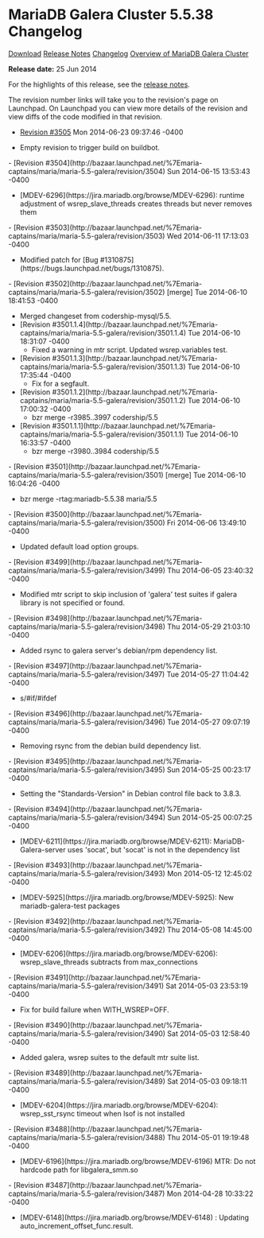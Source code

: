 # MariaDB Galera Cluster 5.5.38 Changelog

[Download](http://downloads.mariadb.org/mariadb-galera/5.5.38)
[Release Notes](/replication/galera-cluster/mariadb-galera-cluster-releases/mariadb-galera-55-release-notes/mariadb-galera-cluster-5538-release-notes)
[Changelog](/replication/galera-cluster/mariadb-galera-cluster-releases/mariadb-galera-55-changelogs/mariadb-galera-cluster-5538-changelog)
[Overview of MariaDB Galera Cluster](/replication/galera-cluster/what-is-mariadb-galera-cluster)

<strong>Release date:</strong> 25 Jun 2014

For the highlights of this release, see the
[release notes](/replication/galera-cluster/mariadb-galera-cluster-releases/mariadb-galera-55-release-notes/mariadb-galera-cluster-5538-release-notes).

The revision number links will take you to the revision's page on Launchpad. On
Launchpad you can view more details of the revision and view diffs of the code
modified in that revision.

- [Revision #3505](http://bazaar.launchpad.net/%7Emaria-captains/maria/maria-5.5-galera/revision/3505)
  <span class="cstm-style datetime">Mon 2014-06-23 09:37:46 -0400</span>
<ul start="1"><li>Empty revision to trigger build on buildbot.
</li></ul>
- [Revision #3504](http://bazaar.launchpad.net/%7Emaria-captains/maria/maria-5.5-galera/revision/3504)
  <span class="cstm-style datetime">Sun 2014-06-15 13:53:43 -0400</span>
<ul start="1"><li>[MDEV-6296](https://jira.mariadb.org/browse/MDEV-6296): runtime adjustment of wsrep_slave_threads creates threads but never removes them
</li></ul>
- [Revision #3503](http://bazaar.launchpad.net/%7Emaria-captains/maria/maria-5.5-galera/revision/3503)
  <span class="cstm-style datetime">Wed 2014-06-11 17:13:03 -0400</span>
<ul start="1"><li>Modified patch for [Bug #1310875](https://bugs.launchpad.net/bugs/1310875).
</li></ul>
- [Revision #3502](http://bazaar.launchpad.net/%7Emaria-captains/maria/maria-5.5-galera/revision/3502) [merge]
  <span class="cstm-style datetime">Tue 2014-06-10 18:41:53 -0400</span>
<ul start="1"><li>Merged changeset from codership-mysql/5.5.
</li><li>[Revision #3501.1.4](http://bazaar.launchpad.net/%7Emaria-captains/maria/maria-5.5-galera/revision/3501.1.4)
   <span class="cstm-style datetime">Tue 2014-06-10 18:31:07 -0400</span>
<ul start="1"><li>Fixed a warning in mtr script. Updated wsrep.variables test.
</li></ul>
</li><li>[Revision #3501.1.3](http://bazaar.launchpad.net/%7Emaria-captains/maria/maria-5.5-galera/revision/3501.1.3)
   <span class="cstm-style datetime">Tue 2014-06-10 17:35:44 -0400</span>
<ul start="1"><li>Fix for a segfault.
</li></ul>
</li><li>[Revision #3501.1.2](http://bazaar.launchpad.net/%7Emaria-captains/maria/maria-5.5-galera/revision/3501.1.2)
   <span class="cstm-style datetime">Tue 2014-06-10 17:00:32 -0400</span>
<ul start="1"><li>bzr merge -r3985..3997 codership/5.5
</li></ul>
</li><li>[Revision #3501.1.1](http://bazaar.launchpad.net/%7Emaria-captains/maria/maria-5.5-galera/revision/3501.1.1)
   <span class="cstm-style datetime">Tue 2014-06-10 16:33:57 -0400</span>
<ul start="1"><li>bzr merge -r3980..3984 codership/5.5
</li></ul>
</li></ul>
- [Revision #3501](http://bazaar.launchpad.net/%7Emaria-captains/maria/maria-5.5-galera/revision/3501) [merge]
  <span class="cstm-style datetime">Tue 2014-06-10 16:04:26 -0400</span>
<ul start="1"><li>bzr merge -rtag:mariadb-5.5.38 maria/5.5
</li></ul>
- [Revision #3500](http://bazaar.launchpad.net/%7Emaria-captains/maria/maria-5.5-galera/revision/3500)
  <span class="cstm-style datetime">Fri 2014-06-06 13:49:10 -0400</span>
<ul start="1"><li>Updated default load option groups.
</li></ul>
- [Revision #3499](http://bazaar.launchpad.net/%7Emaria-captains/maria/maria-5.5-galera/revision/3499)
  <span class="cstm-style datetime">Thu 2014-06-05 23:40:32 -0400</span>
<ul start="1"><li>Modified mtr script to skip inclusion of 'galera' test suites if galera library is not specified or found.
</li></ul>
- [Revision #3498](http://bazaar.launchpad.net/%7Emaria-captains/maria/maria-5.5-galera/revision/3498)
  <span class="cstm-style datetime">Thu 2014-05-29 21:03:10 -0400</span>
<ul start="1"><li>Added rsync to galera server's debian/rpm dependency list.
</li></ul>
- [Revision #3497](http://bazaar.launchpad.net/%7Emaria-captains/maria/maria-5.5-galera/revision/3497)
  <span class="cstm-style datetime">Tue 2014-05-27 11:04:42 -0400</span>
<ul start="1"><li>s/#if/#ifdef
</li></ul>
- [Revision #3496](http://bazaar.launchpad.net/%7Emaria-captains/maria/maria-5.5-galera/revision/3496)
  <span class="cstm-style datetime">Tue 2014-05-27 09:07:19 -0400</span>
<ul start="1"><li>Removing rsync from the debian build dependency list.
</li></ul>
- [Revision #3495](http://bazaar.launchpad.net/%7Emaria-captains/maria/maria-5.5-galera/revision/3495)
  <span class="cstm-style datetime">Sun 2014-05-25 00:23:17 -0400</span>
<ul start="1"><li>Setting the "Standards-Version" in Debian control file back to 3.8.3.
</li></ul>
- [Revision #3494](http://bazaar.launchpad.net/%7Emaria-captains/maria/maria-5.5-galera/revision/3494)
  <span class="cstm-style datetime">Sun 2014-05-25 00:07:25 -0400</span>
<ul start="1"><li>[MDEV-6211](https://jira.mariadb.org/browse/MDEV-6211): MariaDB-Galera-server uses 'socat', but 'socat' is   not in the dependency list
</li></ul>
- [Revision #3493](http://bazaar.launchpad.net/%7Emaria-captains/maria/maria-5.5-galera/revision/3493)
  <span class="cstm-style datetime">Mon 2014-05-12 12:45:02 -0400</span>
<ul start="1"><li>[MDEV-5925](https://jira.mariadb.org/browse/MDEV-5925): New mariadb-galera-test packages
</li></ul>
- [Revision #3492](http://bazaar.launchpad.net/%7Emaria-captains/maria/maria-5.5-galera/revision/3492)
  <span class="cstm-style datetime">Thu 2014-05-08 14:45:00 -0400</span>
<ul start="1"><li>[MDEV-6206](https://jira.mariadb.org/browse/MDEV-6206): wsrep_slave_threads subtracts from max_connections
</li></ul>
- [Revision #3491](http://bazaar.launchpad.net/%7Emaria-captains/maria/maria-5.5-galera/revision/3491)
  <span class="cstm-style datetime">Sat 2014-05-03 23:53:19 -0400</span>
<ul start="1"><li>Fix for build failure when WITH_WSREP=OFF.
</li></ul>
- [Revision #3490](http://bazaar.launchpad.net/%7Emaria-captains/maria/maria-5.5-galera/revision/3490)
  <span class="cstm-style datetime">Sat 2014-05-03 12:58:40 -0400</span>
<ul start="1"><li>Added galera, wsrep suites to the default mtr suite list.
</li></ul>
- [Revision #3489](http://bazaar.launchpad.net/%7Emaria-captains/maria/maria-5.5-galera/revision/3489)
  <span class="cstm-style datetime">Sat 2014-05-03 09:18:11 -0400</span>
<ul start="1"><li>[MDEV-6204](https://jira.mariadb.org/browse/MDEV-6204): wsrep_sst_rsync timeout when lsof is not installed
</li></ul>
- [Revision #3488](http://bazaar.launchpad.net/%7Emaria-captains/maria/maria-5.5-galera/revision/3488)
  <span class="cstm-style datetime">Thu 2014-05-01 19:19:48 -0400</span>
<ul start="1"><li>[MDEV-6196](https://jira.mariadb.org/browse/MDEV-6196) MTR: Do not hardcode path for libgalera_smm.so
</li></ul>
- [Revision #3487](http://bazaar.launchpad.net/%7Emaria-captains/maria/maria-5.5-galera/revision/3487)
  <span class="cstm-style datetime">Mon 2014-04-28 10:33:22 -0400</span>
<ul start="1"><li>[MDEV-6148](https://jira.mariadb.org/browse/MDEV-6148) : Updating auto_increment_offset_func.result.
</li></ul>